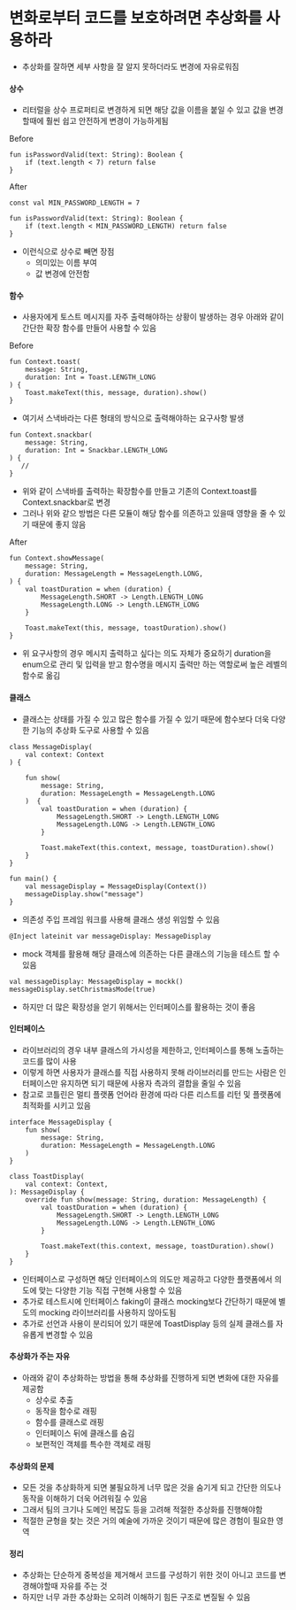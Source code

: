 # 변화로부터 코드를 보호하려면 추상화를 사용하라

* 추상화를 잘하면 세부 사항을 잘 알지 못하더라도 변경에 자유로워짐

#### 상수

* 리터럴을 상수 프로퍼티로 변경하게 되면 해당 값을 이름을 붙일 수 있고 값을 변경할때에 훨씬 쉽고 안전하게 변경이 가능하게됨

Before

```
fun isPasswordValid(text: String): Boolean {
    if (text.length < 7) return false
}
```

After

```
const val MIN_PASSWORD_LENGTH = 7

fun isPasswordValid(text: String): Boolean {
    if (text.length < MIN_PASSWORD_LENGTH) return false
}
```

* 이런식으로 상수로 빼면 장점
  * 의미있는 이름 부여
  * 값 변경에 안전함

#### 함수

* 사용자에게 토스트 메시지를 자주 출력해야하는 상황이 발생하는 경우 아래와 같이 간단한 확장 함수를 만들어 사용할 수 있음

Before

```
fun Context.toast(
    message: String,
    duration: Int = Toast.LENGTH_LONG
) {
    Toast.makeText(this, message, duration).show()
}
```

* 여기서 스낵바라는 다른 형태의 방식으로 출력해야하는 요구사항 발생

```
fun Context.snackbar(
    message: String,
    duration: Int = Snackbar.LENGTH_LONG
) {
   //
}
```

* 위와 같이 스낵바를 출력하는 확장함수를 만들고 기존의 Context.toast를 Context.snackbar로 변경
* 그러나 위와 같으 방법은 다른 모듈이 해당 함수를 의존하고 있을때 영향을 줄 수 있기 때문에 좋지 않음

After

```
fun Context.showMessage(
    message: String,
    duration: MessageLength = MessageLength.LONG,
) {
    val toastDuration = when (duration) {
        MessageLength.SHORT -> Length.LENGTH_LONG
        MessageLength.LONG -> Length.LENGTH_LONG
    }
    
    Toast.makeText(this, message, toastDuration).show()
}
```

* 위 요구사항의 경우 메시지 출력하고 싶다는 의도 자체가 중요하기 duration을 enum으로 관리 및 입력을 받고 함수명을 메시지 출력만 하는 역할로써 높은 레벨의 함수로 옮김

#### 클래스

* 클래스는 상태를 가질 수 있고 많은 함수를 가질 수 있기 때문에 함수보다 더욱 다양한 기능의 추상화 도구로 사용할 수 있음

```
class MessageDisplay(
    val context: Context
) {
    
    fun show(
        message: String,
        duration: MessageLength = MessageLength.LONG
    )  {
        val toastDuration = when (duration) {
            MessageLength.SHORT -> Length.LENGTH_LONG
            MessageLength.LONG -> Length.LENGTH_LONG
        }

        Toast.makeText(this.context, message, toastDuration).show()
    }
}

fun main() {
    val messageDisplay = MessageDisplay(Context())
    messageDisplay.show("message")
}
```

* 의존성 주입 프레임 워크를 사용해 클래스 생성 위임할 수 있음

```
@Inject lateinit var messageDisplay: MessageDisplay
```

* mock 객체를 활용해 해당 클래스에 의존하는 다른 클래스의 기능을 테스트 할 수 있음

```
val messageDisplay: MessageDisplay = mockk()
messageDisplay.setChristmasMode(true)
```

* 하지만 더 많은 확장성을 얻기 위해서는 인터페이스를 활용하는 것이 좋음

#### 인터페이스

* 라이브러리의 경우 내부 클래스의 가시성을 제한하고, 인터페이스를 통해 노출하는 코드를 많이 사용
* 이렇게 하면 사용자가 클래스를 직접 사용하지 못해 라이브러리를 만드는 사람은 인터페이스만 유지하면 되기 때문에 사용자 측과의 결합을 줄일 수 있음
* 참고로 코틀린은 멀티 플랫폼 언어라 환경에 따라 다른 리스트를 리턴 및 플랫폼에 최적화를 시키고 있음

```
interface MessageDisplay {
    fun show(
        message: String,
        duration: MessageLength = MessageLength.LONG
    )
}

class ToastDisplay(
    val context: Context,
): MessageDisplay {
    override fun show(message: String, duration: MessageLength) {
        val toastDuration = when (duration) {
            MessageLength.SHORT -> Length.LENGTH_LONG
            MessageLength.LONG -> Length.LENGTH_LONG
        }

        Toast.makeText(this.context, message, toastDuration).show()
    }
}
```

* 인터페이스로 구성하면 해당 인터페이스의 의도만 제공하고 다양한 플랫폼에서 의도에 맞는 다양한 기능 직접 구현해 사용할 수 있음
* 추가로 테스트시에 인터페이스 faking이 클래스 mocking보다 간단하기 때문에 별도의 mocking 라이브러리를 사용하지 않아도됨
* 추가로 선언과 사용이 분리되어 있기 때문에 ToastDisplay 등의 실제 클래스를 자유롭게 변경할 수 있음

#### 추상화가 주는 자유

* 아래와 같이 추상화하는 방법을 통해 추상화를 진행하게 되면 변화에 대한 자유를 제공함
  * 상수로 추출
  * 동작을 함수로 래핑
  * 함수를 클래스로 래핑
  * 인터페이스 뒤에 클래스를 숨김
  * 보편적인 객체를 특수한 객체로 래핑

#### 추상화의 문제

* 모든 것을 추상화하게 되면 불필요하게 너무 많은 것을 숨기게 되고 간단한 의도나 동작을 이해하기 더욱 어려워질 수 있음
* 그래서 팀의 크기나 도메인 복잡도 등을 고려해 적절한 추상화를 진행해야함
* 적절한 균형을 찾는 것은 거의 예술에 가까운 것이기 때문에 많은 경험이 필요한 영역

#### 정리

* 추상화는 단순하게 중복성을 제거해서 코드를 구성하기 위한 것이 아니고 코드를 변경해야할때 자유를 주는 것
* 하지만 너무 과한 추상화는 오히려 이해하기 힘든 구조로 변질될 수 있음

